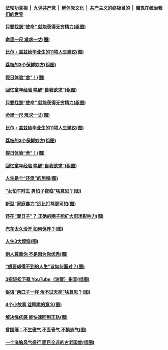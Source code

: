 

####  [法轮功真相](../../../../basic/blob/master/README.md?t=06221131) &nbsp;|&nbsp; [九评共产党](../../../../9ping.md/blob/master/README.md?t=06221131) &nbsp;|&nbsp; [解体党文化](../../../../jtdwh.md/blob/master/README.md?t=06221131)  &nbsp;|&nbsp; [共产主义的终极目的](../../../../gczydzjmd.md/blob/master/README.md?t=06221131) &nbsp;|&nbsp; [魔鬼在统治我们的世界](../../../../mgztzwmdsj.md/blob/master/README.md?t=06221131) 

#### [只要找到“使命” 就能获得无穷精力(组图)](../pages/p8/937159.md?t=06221131) 

#### [命里一尺 难求一丈(图)](../pages/p8/936782.md?t=06221131) 

#### [比尔・盖兹给毕业生的11项人生建议(图)](../pages/p8/936231.md?t=06221131) 

#### [荔枝的3个保鲜妙方(组图)](../pages/p8/936950.md?t=06221131) 

#### [假日体验“舍”！(图)](../pages/p8/937183.md?t=06221131) 

#### [回忆童年经验 唤醒“自我欲求”(组图)](../pages/p8/937082.md?t=06221131) 

#### [只要找到“使命” 就能获得无穷精力(组图)](../pages/p8/937159.md?t=06221131) 

#### [命里一尺 难求一丈(图)](../pages/p8/936782.md?t=06221131) 

#### [比尔・盖兹给毕业生的11项人生建议(图)](../pages/p8/936231.md?t=06221131) 

#### [荔枝的3个保鲜妙方(组图)](../pages/p8/936950.md?t=06221131) 

#### [假日体验“舍”！(图)](../pages/p8/937183.md?t=06221131) 

#### [回忆童年经验 唤醒“自我欲求”(组图)](../pages/p8/937082.md?t=06221131) 

#### [人生是个“还债”的旅程(图)](../pages/p8/936768.md?t=06221131) 

#### [“女怕午时生 男怕子夜临”啥意思？(图)](../pages/p8/937081.md?t=06221131) 

#### [新型“家庭暴力”远比打骂更可怕(图)](../pages/p8/936230.md?t=06221131) 

#### [还在“混日子”？ 正确的圈子能扩大职场影响力(图)](../pages/p8/937049.md?t=06221131) 

#### [汽车太久没开 如何保养？(图)](../pages/p8/937035.md?t=06221131) 

#### [人生3大烦恼(图)](../pages/p8/936959.md?t=06221131) 

#### [别人尊重你 不是因为你优秀(图)](../pages/p8/936253.md?t=06221131) 

#### [“想要却得不到的人生”该如何面对？(图)](../pages/p8/936933.md?t=06221131) 

#### [3招轻松下载 YouTube（油管）影音(组图)](../pages/p8/936922.md?t=06221131) 

#### [俗语“两口子一样 活不过天亮”啥意思？(图)](../pages/p8/936917.md?t=06221131) 

#### [4个小故事 诠释跪的意义(图)](../pages/p8/936353.md?t=06221131) 

#### [解决愧疚感 能快速回到正轨(图)](../pages/p8/936834.md?t=06221131) 

#### [曾国藩：不生傲气 不丢骨气 不损志气(图)](../pages/p8/936248.md?t=06221131) 

#### [一个洗脑风气盛行 面目全非的古老国度(组图)](../pages/p8/936759.md?t=06221131) 

